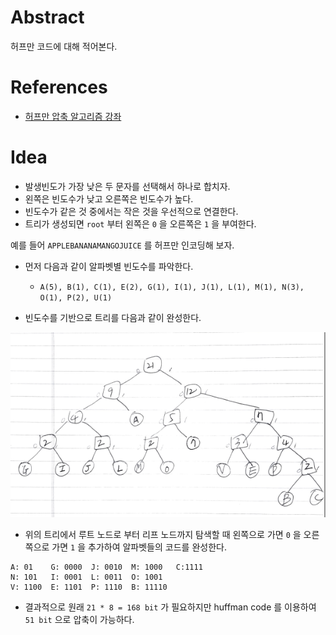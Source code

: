 # Abstract

허프만 코드에 대해 적어본다.

# References

* [허프만 압축 알고리즘 강좌](https://www.youtube.com/watch?v=haXz9MEOGbo)

# Idea

- 발생빈도가 가장 낮은 두 문자를 선택해서 하나로 합치자.
- 왼쪽은 빈도수가 낮고 오른쪽은 빈도수가 높다.
- 빈도수가 같은 것 중에서는 작은 것을 우선적으로 연결한다.
- 트리가 생성되면 `root` 부터 왼쪽은 `0` 을 오른쪽은 `1` 을 부여한다.

예를 들어 `APPLEBANANAMANGOJUICE` 를 허프만 인코딩해 보자.

* 먼저 다음과 같이 알파벳별 빈도수를 파악한다.
  * `A(5), B(1), C(1), E(2), G(1), I(1), J(1), L(1), M(1), N(3), O(1), P(2), U(1)`

* 빈도수를 기반으로 트리를 다음과 같이 완성한다.

![](/_img/huffman_tree.png)

* 위의 트리에서 루트 노드로 부터 리프 노드까지 탐색할 때 왼쪽으로 가면 `0` 을 오른쪽으로 가면 `1` 을 추가하여 알파벳들의 코드를 완성한다.

```
A: 01    G: 0000  J: 0010  M: 1000   C:1111
N: 101   I: 0001  L: 0011  O: 1001
V: 1100  E: 1101  P: 1110  B: 11110
```

* 결과적으로 원래 `21 * 8 = 168 bit` 가 필요하지만 huffman code 를 이용하여 `51 bit` 으로 압축이 가능하다.